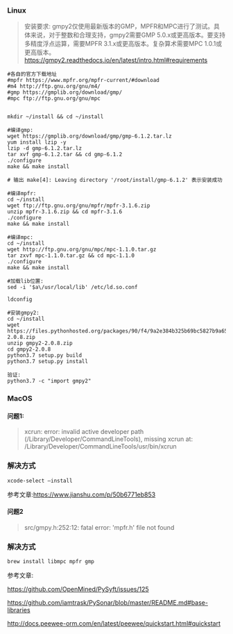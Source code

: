 ### Linux

> 安装要求:
> gmpy2仅使用最新版本的GMP，MPFR和MPC进行了测试。具体来说，对于整数和合理支持，gmpy2需要GMP 5.0.x或更高版本。要支持多精度浮点运算，需要MPFR 3.1.x或更高版本。复杂算术需要MPC 1.0.1或更高版本。
> https://gmpy2.readthedocs.io/en/latest/intro.html#requirements

```shell
#各自的官方下载地址
#mpfr https://www.mpfr.org/mpfr-current/#download
#m4 http://ftp.gnu.org/gnu/m4/
#gmp https://gmplib.org/download/gmp/
#mpc ftp://ftp.gnu.org/gnu/mpc


mkdir ~/install && cd ~/install

#编译gmp:
wget https://gmplib.org/download/gmp/gmp-6.1.2.tar.lz
yum install lzip -y
lzip -d gmp-6.1.2.tar.lz
tar xvf gmp-6.1.2.tar && cd gmp-6.1.2
./configure
make && make install

# 输出 make[4]: Leaving directory '/root/install/gmp-6.1.2' 表示安装成功

#编译mpfr:
cd ~/install
wget ftp://ftp.gnu.org/gnu/mpfr/mpfr-3.1.6.zip
unzip mpfr-3.1.6.zip && cd mpfr-3.1.6
./configure
make && make install

#编译mpc:
cd ~/install
wget http://ftp.gnu.org/gnu/mpc/mpc-1.1.0.tar.gz
tar zxvf mpc-1.1.0.tar.gz && cd mpc-1.1.0
./configure
make && make install

#加载lib位置:
sed -i '$a\/usr/local/lib' /etc/ld.so.conf

ldconfig

#安装gmpy2:
cd ~/install
wget https://files.pythonhosted.org/packages/90/f4/9a2e384b325b69bc5827b9a6510a8fb4a51698c915c06a3f25a86458892a/gmpy2-2.0.8.zip
unzip gmpy2-2.0.8.zip
cd gmpy2-2.0.8
python3.7 setup.py build
python3.7 setup.py install

验证:
python3.7 -c "import gmpy2"
```



### MacOS

#### 问题1:

> xcrun: error: invalid active developer path (/Library/Developer/CommandLineTools), missing xcrun at: /Library/Developer/CommandLineTools/usr/bin/xcrun



### 解决方式

```shell
xcode-select –install
```



参考文章:<https://www.jianshu.com/p/50b6771eb853>



#### 问题2



> src/gmpy.h:252:12: fatal error: 'mpfr.h' file not found



### 解决方式

```shell
brew install libmpc mpfr gmp
```





参考文章:

<https://github.com/OpenMined/PySyft/issues/125>

<https://github.com/iamtrask/PySonar/blob/master/README.md#base-libraries>




http://docs.peewee-orm.com/en/latest/peewee/quickstart.html#quickstart